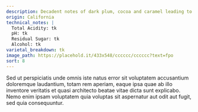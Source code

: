 ```yaml
---
description: Decadent notes of dark plum, cocoa and caramel leading to a finish accented by hints of cinnamon and chocolate-dipped strawberries.
origin: California
technical_notes: |
  Total Acidity: tk
  pH: tk
  Residual Sugar: tk
  Alcohol: tk
varietal_breakdown: tk
image_path: https://placehold.it/433x548/cccccc/cccccc?text=fpo
sort: 8
---
```


Sed ut perspiciatis unde omnis iste natus error sit voluptatem accusantium doloremque laudantium, totam rem aperiam, eaque ipsa quae ab illo inventore veritatis et quasi architecto beatae vitae dicta sunt explicabo. Nemo enim ipsam voluptatem quia voluptas sit aspernatur aut odit aut fugit, sed quia consequuntur.